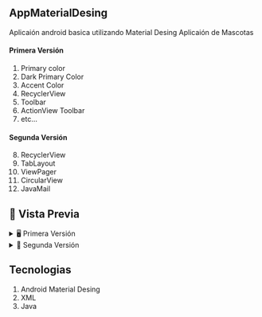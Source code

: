 ## AppMaterialDesing
Aplicaión android basica utilizando Material Desing
Aplicaión de Mascotas

#### Primera Versión
1. Primary color
2. Dark Primary Color
3. Accent Color
4. RecyclerView
5. Toolbar
6. ActionView Toolbar
7. etc...

#### Segunda Versión
8. RecyclerView
9. TabLayout
10. ViewPager
11. CircularView
12. JavaMail

## 🎨 Vista Previa

<details>
    <summary>🖥 Primera Versión</summary>

![captura01](https://github.com/WalterGaldamezWeb/appMaterialDesing/blob/master/capturas_pantalla/01.png)

![captura01](https://github.com/WalterGaldamezWeb/appMaterialDesing/blob/master/capturas_pantalla/02.png)

![captura01](https://github.com/WalterGaldamezWeb/appMaterialDesing/blob/master/capturas_pantalla/03.png)

![captura01](https://github.com/WalterGaldamezWeb/appMaterialDesing/blob/master/capturas_pantalla/04.png)

</details>

<details>
    <summary>📱 Segunda Versión</summary>
    
![](https://github.com/WalterGaldamezWeb/appMaterialDesing/blob/master/capturas_pantalla/05.png)
![](https://github.com/WalterGaldamezWeb/appMaterialDesing/blob/master/capturas_pantalla/06.png)
![](https://github.com/WalterGaldamezWeb/appMaterialDesing/blob/master/capturas_pantalla/07.png)
![](https://github.com/WalterGaldamezWeb/appMaterialDesing/blob/master/capturas_pantalla/08.png)
![](https://github.com/WalterGaldamezWeb/appMaterialDesing/blob/master/capturas_pantalla/09.png)

</details>

## Tecnologias
1. Android Material Desing
2. XML
3. Java